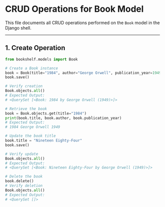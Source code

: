 # CRUD Operations for Book Model

This file documents all CRUD operations performed on the `Book` model in the Django shell.

---

## 1. Create Operation

```python
from bookshelf.models import Book

# Create a Book instance
book = Book(title="1984", author="George Orwell", publication_year=1949)
book.save()

# Verify creation
Book.objects.all()
# Expected Output:
# <QuerySet [<Book: 1984 by George Orwell (1949)>]>

# Retrieve the book
book = Book.objects.get(title="1984")
print(book.title, book.author, book.publication_year)
# Expected Output:
# 1984 George Orwell 1949

# Update the book title
book.title = "Nineteen Eighty-Four"
book.save()

# Verify update
Book.objects.all()
# Expected Output:
# <QuerySet [<Book: Nineteen Eighty-Four by George Orwell (1949)>]>

# Delete the book
book.delete()
# Verify deletion
Book.objects.all()
# Expected Output:
# <QuerySet []>
